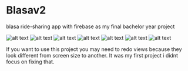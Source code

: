 # Blasav2
blasa ride-sharing app with firebase as my final bachelor year project 

![alt text](https://imgur.com/K4L3Stb.png)
![alt text](https://i.imgur.com/URUEzO1.png)
![alt text](https://i.imgur.com/dS4zkXg.png)
![alt text](https://i.imgur.com/sIyQpNI.png)
![alt text](https://i.imgur.com/6tGSBFr.png)
![alt text](https://i.imgur.com/3U5e8y5.png)
![alt text](https://i.imgur.com/kXSVP5i.png)

If you want to use this project you may need to redo views because they look different from screen size to another. It was my first project i didnt focus on fixing that. 
